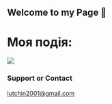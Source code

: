 ## Welcome to my Page 🤗
# Моя подія:
<a target="_blank" href="https://calendar.google.com/event?action=TEMPLATE&amp;tmeid=NmRiYmp0NDFiMWtxOGxrZ3JwbWw4c3M4cWsgbHV0Y2hpbjIwMDFAbQ&amp;tmsrc=lutchin2001%40gmail.com"><img border="0" src="https://www.google.com/calendar/images/ext/gc_button1_uk.gif"></a>


### Support or Contact
lutchin2001@gmail.com
